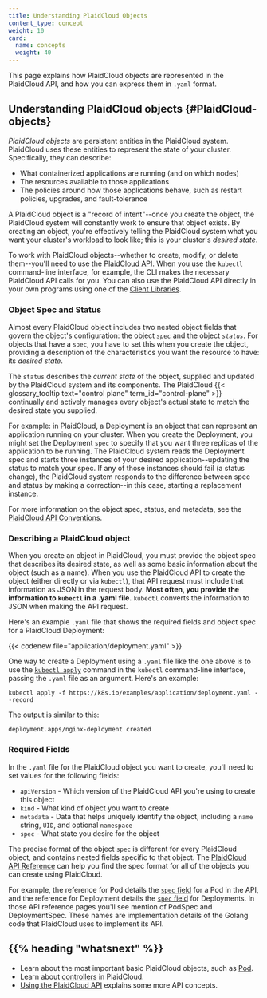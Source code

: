 ```yaml
---
title: Understanding PlaidCloud Objects
content_type: concept
weight: 10
card: 
  name: concepts
  weight: 40
---
```


<!-- overview -->
This page explains how PlaidCloud objects are represented in the PlaidCloud API, and how you can express them in `.yaml` format.


<!-- body -->
## Understanding PlaidCloud objects {#PlaidCloud-objects}

*PlaidCloud objects* are persistent entities in the PlaidCloud system. PlaidCloud uses these entities to represent the state of your cluster. Specifically, they can describe:

* What containerized applications are running (and on which nodes)
* The resources available to those applications
* The policies around how those applications behave, such as restart policies, upgrades, and fault-tolerance

A PlaidCloud object is a "record of intent"--once you create the object, the PlaidCloud system will constantly work to ensure that object exists. By creating an object, you're effectively telling the PlaidCloud system what you want your cluster's workload to look like; this is your cluster's *desired state*.

To work with PlaidCloud objects--whether to create, modify, or delete them--you'll need to use the [PlaidCloud API](/docs/concepts/overview/Kubernetes-api/). When you use the `kubectl` command-line interface, for example, the CLI makes the necessary PlaidCloud API calls for you. You can also use the PlaidCloud API directly in your own programs using one of the [Client Libraries](/docs/reference/using-api/client-libraries/).

### Object Spec and Status

Almost every PlaidCloud object includes two nested object fields that govern
the object's configuration: the object *`spec`* and the object *`status`*.
For objects that have a `spec`, you have to set this when you create the object,
providing a description of the characteristics you want the resource to have:
its _desired state_.

The `status` describes the _current state_ of the object, supplied and updated
by the PlaidCloud system and its components. The PlaidCloud
{{< glossary_tooltip text="control plane" term_id="control-plane" >}} continually
and actively manages every object's actual state to match the desired state you
supplied.

For example: in PlaidCloud, a Deployment is an object that can represent an
application running on your cluster. When you create the Deployment, you
might set the Deployment `spec` to specify that you want three replicas of
the application to be running. The PlaidCloud system reads the Deployment
spec and starts three instances of your desired application--updating
the status to match your spec. If any of those instances should fail
(a status change), the PlaidCloud system responds to the difference
between spec and status by making a correction--in this case, starting
a replacement instance.

For more information on the object spec, status, and metadata, see the [PlaidCloud API Conventions](https://git.k8s.io/community/contributors/devel/sig-architecture/api-conventions.md).

### Describing a PlaidCloud object

When you create an object in PlaidCloud, you must provide the object spec that describes its desired state, as well as some basic information about the object (such as a name). When you use the PlaidCloud API to create the object (either directly or via `kubectl`), that API request must include that information as JSON in the request body. **Most often, you provide the information to `kubectl` in a .yaml file.** `kubectl` converts the information to JSON when making the API request.

Here's an example `.yaml` file that shows the required fields and object spec for a PlaidCloud Deployment:

{{< codenew file="application/deployment.yaml" >}}

One way to create a Deployment using a `.yaml` file like the one above is to use the
[`kubectl apply`](/docs/reference/generated/kubectl/kubectl-commands#apply) command
in the `kubectl` command-line interface, passing the `.yaml` file as an argument. Here's an example:

```shell
kubectl apply -f https://k8s.io/examples/application/deployment.yaml --record
```

The output is similar to this:

```
deployment.apps/nginx-deployment created
```

### Required Fields

In the `.yaml` file for the PlaidCloud object you want to create, you'll need to set values for the following fields:

* `apiVersion` - Which version of the PlaidCloud API you're using to create this object
* `kind` - What kind of object you want to create
* `metadata` - Data that helps uniquely identify the object, including a `name` string, `UID`, and optional `namespace`
* `spec` - What state you desire for the object

The precise format of the object `spec` is different for every PlaidCloud object, and contains nested fields specific to that object. The [PlaidCloud API Reference](https://plaidcloud.com/docs/reference/Kubernetes-api/) can help you find the spec format for all of the objects you can create using PlaidCloud.

For example, the reference for Pod details the [`spec` field](/docs/reference/Kubernetes-api/workload-resources/pod-v1/#PodSpec)
for a Pod in the API, and the reference for Deployment details the [`spec` field](/docs/reference/Kubernetes-api/workload-resources/deployment-v1/#DeploymentSpec) for Deployments.
In those API reference pages you'll see mention of PodSpec and DeploymentSpec. These names are implementation details of the Golang code that PlaidCloud uses to implement its API.


## {{% heading "whatsnext" %}}

* Learn about the most important basic PlaidCloud objects, such as [Pod](/docs/concepts/workloads/pods/).
* Learn about [controllers](/docs/concepts/architecture/controller/) in PlaidCloud.
* [Using the PlaidCloud API](/docs/reference/using-api/) explains some more API concepts.



